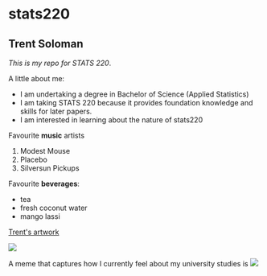 # stats220

## Trent Soloman

*This is my repo for STATS 220*. 

A little about me:

- I am undertaking a degree in Bachelor of Science (Applied Statistics)
- I am taking STATS 220 because it provides foundation knowledge and skills for later papers.
- I am interested in learning about the nature of stats220

Favourite **music** artists

1. Modest Mouse
2. Placebo
3. Silversun Pickups

Favourite **beverages**:

* tea
* fresh coconut water
* mango lassi

[Trent's artwork](https://artfol.co/a/FEp2Oqu)

![](https://www.reddit.com/media?url=https%3A%2F%2Fi.redd.it%2Fn7efpdxgzame1.gif)



A meme that captures how I currently feel about my university studies is ![](https://c.tenor.com/8druEACXtX8AAAAd/tenor.gif)
